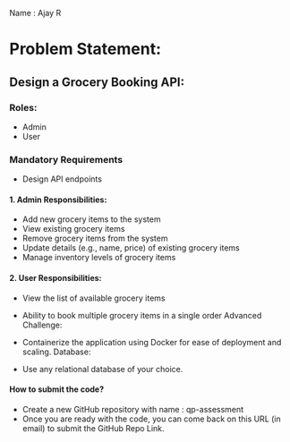 Name : Ajay R

# Problem Statement:

## Design a Grocery Booking API:

### Roles:

- Admin
- User

### Mandatory Requirements

- Design API endpoints

#### 1. Admin Responsibilities:

- Add new grocery items to the system
- View existing grocery items
- Remove grocery items from the system
- Update details (e.g., name, price) of existing grocery items
- Manage inventory levels of grocery items

#### 2. User Responsibilities:

- View the list of available grocery items
- Ability to book multiple grocery items in a single order
  Advanced Challenge:

- Containerize the application using Docker for ease of deployment and scaling.
  Database:
- Use any relational database of your choice.

#### How to submit the code?

- Create a new GitHub repository with name : qp-assessment
- Once you are ready with the code, you can come back on this URL (in email) to submit the GitHub Repo Link.
